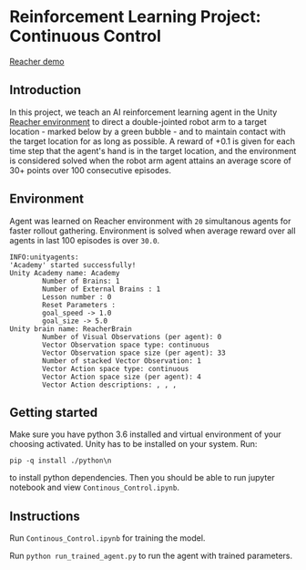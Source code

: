 # Reinforcement Learning Project: Continuous Control

[Reacher demo](images/trained.gif) 

## Introduction

In this project, we teach an AI reinforcement learning agent in the Unity [Reacher environment](https://github.com/Unity-Technologies/ml-agents/blob/master/docs/Learning-Environment-Examples.md#reacher) to direct a double-jointed robot arm to a target location - marked below by a green bubble - and to maintain contact with the target location for as long as possible. A reward of +0.1 is given for each time step that the agent's hand is in the target location, and the environment is considered solved when the robot arm agent attains an average score of 30+ points over 100 consecutive episodes.

## Environment

Agent was learned on Reacher environment with `20` simultanous agents for faster rollout gathering. Environment is solved when average reward over all agents in last 100 episodes is over `30.0`. 

```
INFO:unityagents:
'Academy' started successfully!
Unity Academy name: Academy
        Number of Brains: 1
        Number of External Brains : 1
        Lesson number : 0
        Reset Parameters :
		goal_speed -> 1.0
		goal_size -> 5.0
Unity brain name: ReacherBrain
        Number of Visual Observations (per agent): 0
        Vector Observation space type: continuous
        Vector Observation space size (per agent): 33
        Number of stacked Vector Observation: 1
        Vector Action space type: continuous
        Vector Action space size (per agent): 4
        Vector Action descriptions: , , , 
```

## Getting started

Make sure you have python 3.6 installed and virtual environment of your choosing activated. Unity has to be installed on your system. Run:

```pip -q install ./python\n```

to install python dependencies. Then you should be able to run jupyter notebook and view `Continous_Control.ipynb`.

## Instructions

Run `Continous_Control.ipynb` for training the model.

Run `python run_trained_agent.py` to run the agent with trained parameters.
